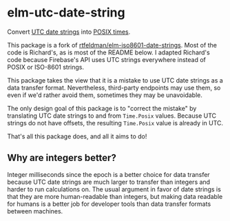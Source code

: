 # elm-utc-date-string

Convert [UTC date strings](https://developer.mozilla.org/en-US/docs/Web/JavaScript/Reference/Global_Objects/Date/toUTCString#Description) into [POSIX times](https://package.elm-lang.org/packages/elm/time/latest/Time#Posix).

This package is a fork of [rtfeldman/elm-iso8601-date-strings](https://github.com/rtfeldman/elm-iso8601-date-strings). Most of the code is Richard's, as is most of the README below. I
adapted Richard's code because Firebase's API uses UTC strings everywhere instead of POSIX
or ISO-8601 strings.

This package takes the view that it is a mistake to use UTC date strings as a
data transfer format. Nevertheless, third-party endpoints may use them,
so even if we'd rather avoid them, sometimes they may be unavoidable.

The only design goal of this package is to "correct the mistake" by translating
UTC date strings to and from `Time.Posix` values. Because UTC strings do not have
offsets, the resulting `Time.Posix` value is already in UTC.

That's all this package does, and all it aims to do!

## Why are integers better?

Integer milliseconds since the epoch is a better choice for data transfer because
UTC date strings are much larger to transfer than integers and harder to run
calculations on. The usual argument in favor of date strings is that they
are more human-readable than integers, but making data readable for humans is
a better job for developer tools than data transfer formats between machines.
